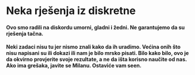 # Neka rješenja iz diskretne

#### Ovo smo radili na diskordu umorni, gladni i žedni. Ne garantujemo da su rješenja tačna.

#### Neki zadaci nisu tu jer nismo znali kako da ih uradimo. **Većina** onih što nisu napisani su ili dokazi ili nam je bilo mrsko pisati. Bilo kako bilo, ovo je da okvirno provjerite svoje rezultate, a ne da išta korisno naučite od nas. Ako ima grešaka, javite se Milanu. Ostaviće vam seen. 
